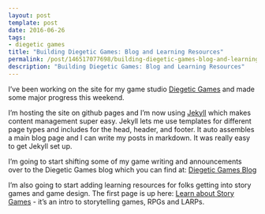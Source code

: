 ```yaml
---
layout: post
template: post
date: 2016-06-26
tags:
- diegetic games
title: "Building Diegetic Games: Blog and Learning Resources"
permalink: /post/146517077698/building-diegetic-games-blog-and-learning
description: "Building Diegetic Games: Blog and Learning Resources"
---
```

<p>I’ve been working on the site for my game studio <a href="diegeticgames.com">Diegetic Games</a>&nbsp;and made some major progress this weekend.</p><p>I’m hosting the site on github pages and I’m now using <a href="https://jekyllrb.com/">Jekyll</a> which makes content management super easy. Jekyll lets me use templates for different page types and includes for the head, header, and footer. It auto assembles a main blog page and I can write my posts in markdown. It was really easy to get Jekyll set up.</p><p>I’m going to start shifting some of my game writing and announcements over to the Diegetic Games blog which you can find at:&nbsp;<a href="http://diegeticgames.com/blog/">Diegetic Games Blog</a></p><p>I’m also going to start adding learning resources for folks getting into story games and game design. The first page is up here:&nbsp;<a href="http://diegeticgames.com/learn/">Learn about Story Games</a>&nbsp;- it’s an intro to storytelling games, RPGs and LARPs.</p>